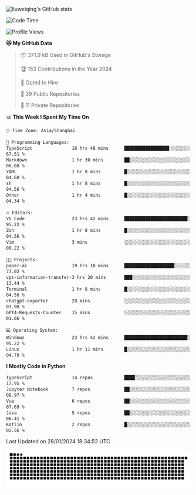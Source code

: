 ![liuweiqing's GitHub stats](https://github-readme-stats.vercel.app/api?username=14790897&show_icons=true&locale=cn&include_all_commits=true&count_private=true)

<!--START_SECTION:waka-->
![Code Time](http://img.shields.io/badge/Code%20Time-682%20hrs%2044%20mins-blue)

![Profile Views](http://img.shields.io/badge/Profile%20Views-2-blue)

**🐱 My GitHub Data** 

> 📦 371.9 kB Used in GitHub's Storage 
 > 
> 🏆 153 Contributions in the Year 2024
 > 
> 💼 Opted to Hire
 > 
> 📜 39 Public Repositories 
 > 
> 🔑 11 Private Repositories 
 > 
📊 **This Week I Spent My Time On** 

```text
🕑︎ Time Zone: Asia/Shanghai

💬 Programming Languages: 
TypeScript               16 hrs 48 mins      █████████████████░░░░░░░░   67.51 % 
Markdown                 1 hr 30 mins        ██░░░░░░░░░░░░░░░░░░░░░░░   06.08 % 
YAML                     1 hr 8 mins         █░░░░░░░░░░░░░░░░░░░░░░░░   04.60 % 
sh                       1 hr 8 mins         █░░░░░░░░░░░░░░░░░░░░░░░░   04.56 % 
Other                    1 hr 4 mins         █░░░░░░░░░░░░░░░░░░░░░░░░   04.34 % 

🔥 Editors: 
VS Code                  23 hrs 42 mins      ████████████████████████░   95.22 % 
Zsh                      1 hr 8 mins         █░░░░░░░░░░░░░░░░░░░░░░░░   04.56 % 
Vim                      3 mins              ░░░░░░░░░░░░░░░░░░░░░░░░░   00.22 % 

🐱‍💻 Projects: 
paper-ai                 19 hrs 10 mins      ███████████████████░░░░░░   77.02 % 
vps-information-transfer-3 hrs 20 mins       ███░░░░░░░░░░░░░░░░░░░░░░   13.44 % 
Terminal                 1 hr 8 mins         █░░░░░░░░░░░░░░░░░░░░░░░░   04.56 % 
chatgpt-exporter         28 mins             ░░░░░░░░░░░░░░░░░░░░░░░░░   01.90 % 
GPT4-Requests-Counter    15 mins             ░░░░░░░░░░░░░░░░░░░░░░░░░   01.06 % 

💻 Operating System: 
Windows                  23 hrs 42 mins      ████████████████████████░   95.22 % 
Linux                    1 hr 11 mins        █░░░░░░░░░░░░░░░░░░░░░░░░   04.78 % 
```

**I Mostly Code in Python** 

```text
TypeScript               14 repos            ████░░░░░░░░░░░░░░░░░░░░░   17.95 % 
Jupyter Notebook         7 repos             ██░░░░░░░░░░░░░░░░░░░░░░░   08.97 % 
Vue                      6 repos             ██░░░░░░░░░░░░░░░░░░░░░░░   07.69 % 
Java                     5 repos             ██░░░░░░░░░░░░░░░░░░░░░░░   06.41 % 
Kotlin                   2 repos             █░░░░░░░░░░░░░░░░░░░░░░░░   02.56 % 
```




 Last Updated on 28/01/2024 18:34:52 UTC
<!--END_SECTION:waka-->

<picture>
  <source media="(prefers-color-scheme: dark)" srcset="https://raw.githubusercontent.com/14790897/14790897/output/github-contribution-grid-snake-dark.svg" />
  <source media="(prefers-color-scheme: light)" srcset="https://raw.githubusercontent.com/14790897/14790897/output/github-contribution-grid-snake.svg" />
  <img alt="github-snake" src="https://raw.githubusercontent.com/14790897/14790897/output/github-contribution-grid-snake.svg" />
</picture>
